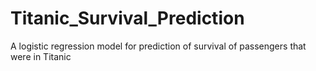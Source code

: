 # Titanic_Survival_Prediction
A logistic regression model for prediction of survival of passengers that were in Titanic
